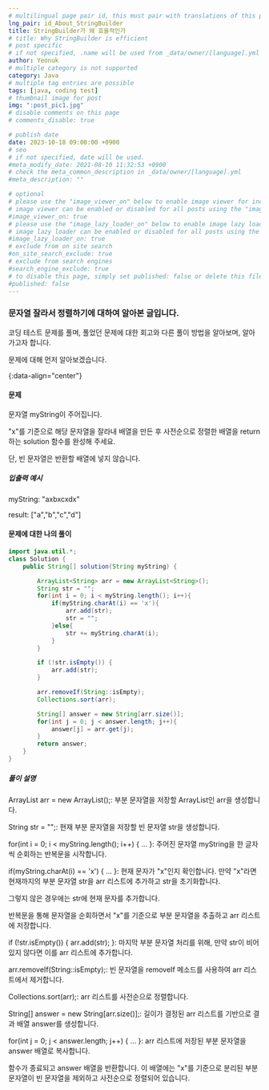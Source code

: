 ```yaml
---
# multilingual page pair id, this must pair with translations of this page. (This name must be unique)
lng_pair: id_About_StringBuilder
title: StringBuilder가 왜 효율적인가
# title: Why StringBuilder is efficient
# post specific
# if not specified, .name will be used from _data/owner/[language].yml
author: Yeonuk
# multiple category is not supported
category: Java
# multiple tag entries are possible
tags: [java, coding test]
# thumbnail image for post
img: ":post_pic1.jpg"
# disable comments on this page
# comments_disable: true

# publish date
date: 2023-10-18 09:00:00 +0900
# seo
# if not specified, date will be used.
#meta_modify_date: 2021-08-10 11:32:53 +0900
# check the meta_common_description in _data/owner/[language].yml
#meta_description: ""

# optional
# please use the "image_viewer_on" below to enable image viewer for individual pages or posts (_posts/ or [language]/_posts folders).
# image viewer can be enabled or disabled for all posts using the "image_viewer_posts: true" setting in _data/conf/main.yml.
#image_viewer_on: true
# please use the "image_lazy_loader_on" below to enable image lazy loader for individual pages or posts (_posts/ or [language]/_posts folders).
# image lazy loader can be enabled or disabled for all posts using the "image_lazy_loader_posts: true" setting in _data/conf/main.yml.
#image_lazy_loader_on: true
# exclude from on site search
#on_site_search_exclude: true
# exclude from search engines
#search_engine_exclude: true
# to disable this page, simply set published: false or delete this file
#published: false
---
```


<!-- outline-start -->

### 문자열 잘라서 정렬하기에 대하여 알아본 글입니다.

코딩 테스트 문제를 풀며, 풀었던 문제에 대한 회고와 다른 풀이 방법을 알아보며, 알아가고자 합니다.

문제에 대해 먼저 알아보겠습니다.

{:data-align="center"}

<!-- outline-end -->

#### 문제

문자열 myString이 주어집니다.

"x"를 기준으로 해당 문자열을 잘라내 배열을 만든 후 사전순으로 정렬한 배열을 return 하는 solution 함수를 완성해 주세요.

단, 빈 문자열은 반환할 배열에 넣지 않습니다.

##### 입출력 예시

myString: "axbxcxdx"

result: ["a","b","c","d"]

<!-- | start_num | end_num | result |
| --------- | ------- | ------ |
| 10        | 3       | 0      | -->

#### 문제에 대한 나의 풀이

```java
import java.util.*;
class Solution {
    public String[] solution(String myString) {

        ArrayList<String> arr = new ArrayList<String>();
        String str = "";
        for(int i = 0; i < myString.length(); i++){
            if(myString.charAt(i) == 'x'){
                arr.add(str);
                str = "";
            }else{
                str += myString.charAt(i);
            }
        }

        if (!str.isEmpty()) {
            arr.add(str);
        }

        arr.removeIf(String::isEmpty);
        Collections.sort(arr);

        String[] answer = new String[arr.size()];
        for(int j = 0; j < answer.length; j++){
            answer[j] = arr.get(j);
        }
        return answer;
    }
}
```

##### 풀이 설명

ArrayList<String> arr = new ArrayList<String>();: 부분 문자열을 저장할 ArrayList인 arr을 생성합니다.

String str = "";: 현재 부분 문자열을 저장할 빈 문자열 str을 생성합니다.

for(int i = 0; i < myString.length(); i++) { ... }: 주어진 문자열 myString을 한 글자씩 순회하는 반복문을 시작합니다.

if(myString.charAt(i) == 'x') { ... }: 현재 문자가 "x"인지 확인합니다. 만약 "x"라면 현재까지의 부분 문자열 str을 arr 리스트에 추가하고 str을 초기화합니다.

그렇지 않은 경우에는 str에 현재 문자를 추가합니다.

반복문을 통해 문자열을 순회하면서 "x"를 기준으로 부분 문자열을 추출하고 arr 리스트에 저장합니다.

if (!str.isEmpty()) { arr.add(str); }: 마지막 부분 문자열 처리를 위해, 만약 str이 비어 있지 않다면 이를 arr 리스트에 추가합니다.

arr.removeIf(String::isEmpty);: 빈 문자열을 removeIf 메소드를 사용하여 arr 리스트에서 제거합니다.

Collections.sort(arr);: arr 리스트를 사전순으로 정렬합니다.

String[] answer = new String[arr.size()];: 길이가 결정된 arr 리스트를 기반으로 결과 배열 answer를 생성합니다.

for(int j = 0; j < answer.length; j++) { ... }: arr 리스트에 저장된 부분 문자열을 answer 배열로 복사합니다.

함수가 종료되고 answer 배열을 반환합니다. 이 배열에는 "x"를 기준으로 분리된 부분 문자열이 빈 문자열을 제외하고 사전순으로 정렬되어 있습니다.
